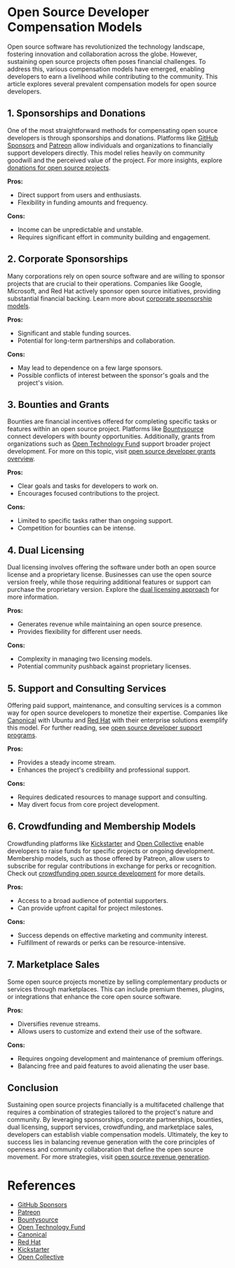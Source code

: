 # Open Source Developer Compensation Models

Open source software has revolutionized the technology landscape, fostering innovation and collaboration across the globe. However, sustaining open source projects often poses financial challenges. To address this, various compensation models have emerged, enabling developers to earn a livelihood while contributing to the community. This article explores several prevalent compensation models for open source developers.

## 1. Sponsorships and Donations

One of the most straightforward methods for compensating open source developers is through sponsorships and donations. Platforms like [GitHub Sponsors](https://github.com/sponsors) and [Patreon](https://www.patreon.com/) allow individuals and organizations to financially support developers directly. This model relies heavily on community goodwill and the perceived value of the project. For more insights, explore [donations for open source projects](https://www.license-token.com/wiki/donations-for-open-source-projects).

**Pros:**
- Direct support from users and enthusiasts.
- Flexibility in funding amounts and frequency.

**Cons:**
- Income can be unpredictable and unstable.
- Requires significant effort in community building and engagement.

## 2. Corporate Sponsorships

Many corporations rely on open source software and are willing to sponsor projects that are crucial to their operations. Companies like Google, Microsoft, and Red Hat actively sponsor open source initiatives, providing substantial financial backing. Learn more about [corporate sponsorship models](https://www.license-token.com/wiki/corporate-sponsorship-models).

**Pros:**
- Significant and stable funding sources.
- Potential for long-term partnerships and collaboration.

**Cons:**
- May lead to dependence on a few large sponsors.
- Possible conflicts of interest between the sponsor's goals and the project's vision.

## 3. Bounties and Grants

Bounties are financial incentives offered for completing specific tasks or features within an open source project. Platforms like [Bountysource](https://www.bountysource.com/) connect developers with bounty opportunities. Additionally, grants from organizations such as [Open Technology Fund](https://www.opentech.fund/) support broader project development. For more on this topic, visit [open source developer grants overview](https://www.license-token.com/wiki/open-source-developer-grants-overview).

**Pros:**
- Clear goals and tasks for developers to work on.
- Encourages focused contributions to the project.

**Cons:**
- Limited to specific tasks rather than ongoing support.
- Competition for bounties can be intense.

## 4. Dual Licensing

Dual licensing involves offering the software under both an open source license and a proprietary license. Businesses can use the open source version freely, while those requiring additional features or support can purchase the proprietary version. Explore the [dual licensing approach](https://www.license-token.com/wiki/dual-licensing-approach) for more information.

**Pros:**
- Generates revenue while maintaining an open source presence.
- Provides flexibility for different user needs.

**Cons:**
- Complexity in managing two licensing models.
- Potential community pushback against proprietary licenses.

## 5. Support and Consulting Services

Offering paid support, maintenance, and consulting services is a common way for open source developers to monetize their expertise. Companies like [Canonical](https://canonical.com/) with Ubuntu and [Red Hat](https://redhat.com/) with their enterprise solutions exemplify this model. For further reading, see [open source developer support programs](https://www.license-token.com/wiki/open-source-developer-support-programs).

**Pros:**
- Provides a steady income stream.
- Enhances the project's credibility and professional support.

**Cons:**
- Requires dedicated resources to manage support and consulting.
- May divert focus from core project development.

## 6. Crowdfunding and Membership Models

Crowdfunding platforms like [Kickstarter](https://www.kickstarter.com/) and [Open Collective](https://opencollective.com/) enable developers to raise funds for specific projects or ongoing development. Membership models, such as those offered by Patreon, allow users to subscribe for regular contributions in exchange for perks or recognition. Check out [crowdfunding open source development](https://www.license-token.com/wiki/crowdfunding-open-source-development) for more details.

**Pros:**
- Access to a broad audience of potential supporters.
- Can provide upfront capital for project milestones.

**Cons:**
- Success depends on effective marketing and community interest.
- Fulfillment of rewards or perks can be resource-intensive.

## 7. Marketplace Sales

Some open source projects monetize by selling complementary products or services through marketplaces. This can include premium themes, plugins, or integrations that enhance the core open source software.

**Pros:**
- Diversifies revenue streams.
- Allows users to customize and extend their use of the software.

**Cons:**
- Requires ongoing development and maintenance of premium offerings.
- Balancing free and paid features to avoid alienating the user base.

## Conclusion

Sustaining open source projects financially is a multifaceted challenge that requires a combination of strategies tailored to the project's nature and community. By leveraging sponsorships, corporate partnerships, bounties, dual licensing, support services, crowdfunding, and marketplace sales, developers can establish viable compensation models. Ultimately, the key to success lies in balancing revenue generation with the core principles of openness and community collaboration that define the open source movement. For more strategies, visit [open source revenue generation](https://www.license-token.com/wiki/open-source-revenue-generation).

# References

- [GitHub Sponsors](https://github.com/sponsors)
- [Patreon](https://www.patreon.com/)
- [Bountysource](https://www.bountysource.com/)
- [Open Technology Fund](https://www.opentech.fund/)
- [Canonical](https://canonical.com/)
- [Red Hat](https://redhat.com/)
- [Kickstarter](https://www.kickstarter.com/)
- [Open Collective](https://opencollective.com/)